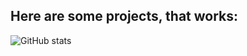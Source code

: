 ## Here are some projects, that works:

![GitHub stats](https://github-readme-stats.vercel.app/api?username=Lazabuda&show_icons=true&theme=radical)
